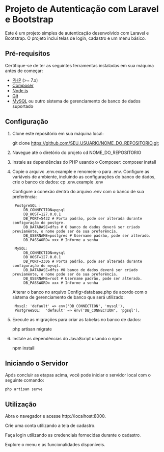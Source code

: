 # Projeto de Autenticação com Laravel e Bootstrap

Este é um projeto simples de autenticação desenvolvido com Laravel e Bootstrap. O projeto inclui telas de login, cadastro e um menu básico. 

## Pré-requisitos

Certifique-se de ter as seguintes ferramentas instaladas em sua máquina antes de começar:

- [PHP](https://www.php.net/downloads.php) (>= 7.x)
- [Composer](https://getcomposer.org/download/)
- [Node.js](https://nodejs.org/en/download/)
- [Git](https://git-scm.com/downloads)
- [MySQL](https://dev.mysql.com/downloads/installer/) ou outro sistema de gerenciamento de banco de dados suportado

## Configuração

1. Clone este repositório em sua máquina local:

   git clone https://github.com/SEU_USUARIO/NOME_DO_REPOSITORIO.git

2. Navegue até o diretório do projeto
    cd NOME_DO_REPOSITORIO

3. Instale as dependências do PHP usando o Composer:
    composer install

4. Copie o arquivo .env.example e renomeie-o para .env. Configure as variáveis de ambiente, incluindo as configurações do banco de dados, crie o banco de dados:
    cp .env.example .env 

    Configure a conexão dentro do arquivo .env com o banco de sua preferência:

        PostgreSQL : 
            DB_CONNECTION=pgsql
            DB_HOST=127.0.0.1
            DB_PORT=5432 # Porta padrão, pode ser alterada durante configuração do postgre.
            DB_DATABASE=dfss # O banco de dados deverá ser criado previamente, o nome pode ser de sua preferência.
            DB_USERNAME=postgres # Username padrão, pode ser alterado.
            DB_PASSWORD= xxx # Informe a senha

        MySQL: 
            DB_CONNECTION=mysql
            DB_HOST=127.0.0.1
            DB_PORT=3306 # Porta padrão, pode ser alterada durante configuração do mysql.
            DB_DATABASE=dfss #O banco de dados deverá ser criado previamente, o nome pode ser de sua preferência.
            DB_USERNAME=root # Username padrão, pode ser alterado.
            DB_PASSWORD= xxx # Informe a senha

    Alterar o banco no arquivo Config>database.php de acordo com o sistema de gerenciamento de banco que será utilizado:

        Mysql: 'default' => env('DB_CONNECTION', 'mysql'),
        PostgreeSQL:  'default' => env('DB_CONNECTION', 'pgsql'),

5. Execute as migrações para criar as tabelas no banco de dados:

    php artisan migrate

6. Instale as dependências do JavaScript usando o npm:

    npm install


## Iniciando o Servidor

Após concluir as etapas acima, você pode iniciar o servidor local com o seguinte comando:

    php artisan serve


## Utilização

Abra o navegador e acesse http://localhost:8000.

Crie uma conta utilizando a tela de cadastro.

Faça login utilizando as credenciais fornecidas durante o cadastro.

Explore o menu e as funcionalidades disponíveis.

